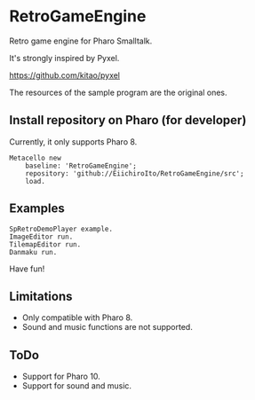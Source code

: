 # RetroGameEngine
Retro game engine for Pharo Smalltalk.

It's strongly inspired by Pyxel.

https://github.com/kitao/pyxel

The resources of the sample program are the original ones.

## Install repository on Pharo (for developer)
Currently, it only supports Pharo 8. 

```
Metacello new
    baseline: 'RetroGameEngine';
    repository: 'github://EiichiroIto/RetroGameEngine/src';
    load.
```

## Examples

```
SpRetroDemoPlayer example.
ImageEditor run.
TilemapEditor run.
Danmaku run.
```

Have fun!

## Limitations
- Only compatible with Pharo 8.
- Sound and music functions are not supported.

## ToDo
- Support for Pharo 10.
- Support for sound and music.
